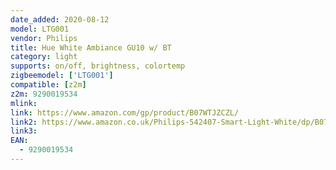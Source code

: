 ```yaml
---
date_added: 2020-08-12
model: LTG001
vendor: Philips
title: Hue White Ambiance GU10 w/ BT
category: light
supports: on/off, brightness, colortemp
zigbeemodel: ['LTG001']
compatible: [z2m]
z2m: 9290019534
mlink: 
link: https://www.amazon.com/gp/product/B07WTJZCZL/
link2: https://www.amazon.co.uk/Philips-542407-Smart-Light-White/dp/B07WTJZCZL
link3: 
EAN: 
  - 9290019534
---
```

